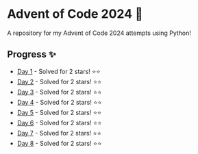 # Advent of Code 2024 🎄

A repository for my Advent of Code 2024 attempts using Python!

## Progress ✨

* [Day 1](day1.py) - Solved for 2 stars! ⭐⭐
* [Day 2](day2.py) - Solved for 2 stars! ⭐⭐
* [Day 3](day3.py) - Solved for 2 stars! ⭐⭐
* [Day 4](day4.py) - Solved for 2 stars! ⭐⭐
* [Day 5](day5.py) - Solved for 2 stars! ⭐⭐
* [Day 6](day6.py) - Solved for 2 stars! ⭐⭐
* [Day 7](day7.py) - Solved for 2 stars! ⭐⭐
* [Day 8](day8.py) - Solved for 2 stars! ⭐⭐